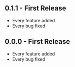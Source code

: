 ## 0.1.1 - First Release
* Every feature added
* Every bug fixed
## 0.0.0 - First Release
* Every feature added
* Every bug fixed
